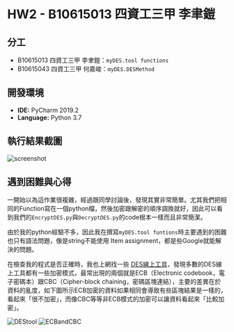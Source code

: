 # HW2 - B10615013 四資工三甲 李聿鎧

## 分工
* B10615013 四資工三甲 李聿鎧：`myDES.tool functions`
* B10615043 四資工三甲 何嘉峻：`myDES.DESMethod`

## 開發環境
+ **IDE:** PyCharm 2019.2
+ **Language:** Python 3.7

## 執行結果截圖
![screenshot](https://i.imgur.com/gPIcPds.png)


## 遇到困難與心得

一開始以為這作業很複雜，經過跟同學討論後，發現其實非常簡單。尤其我們把相同的Function寫在一個python檔，然後加密跟解密的順序調換就好，因此可以看到我們的`EncryptDES.py`與`DecryptDES.py`的code根本一樣而且非常簡潔。

由於我的python經驗不多，因此我在撰寫`myDES.tool funtions`時主要遇到的困難也只有語法問題，像是string不能使用 Item assignment，都是些Google就能解決的問題。


在檢查我的程式是否正確時，我也上網找一些 [DES線上工具](https://www.emvlab.org/descalc/?key=7DA477A325854390&iv=0000000000000000&input=bf4c2a361e742c09&mode=ecb&action=Encrypt&output=0000000000000000)，發現多數的DES線上工具都有一些加密模式，最常出現的兩個就是ECB（Electronic codebook，電子密碼本）跟CBC（Cipher-block chaining，密碼區塊連結），主要的差異在於資料的亂度，如下圖所示ECB加密的資料如果相同會導致有些區塊結果是一樣的，看起來「很不加密」，而像CBC等等非ECB模式的加密可以讓資料看起來「比較加密」。

![DEStool](https://i.imgur.com/pBCxhe6.png)
![ECBandCBC](https://i.imgur.com/DItBXNu.png)




